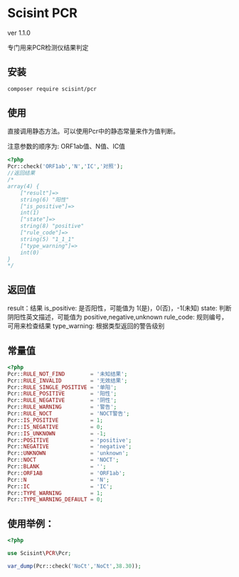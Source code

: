 Scisint PCR
=======
ver 1.1.0

专门用来PCR检测仪结果判定


安装
------------

```bash
composer require scisint/pcr
```

使用
-----
直接调用静态方法。可以使用Pcr中的静态常量来作为值判断。

注意参数的顺序为: ORF1ab值、N值、IC值
```php
<?php
Pcr::check('ORF1ab','N','IC','对照');
//返回结果
/*
array(4) {
    ["result"]=>
    string(6) "阳性"
    ["is_positive"]=>
    int(1)
    ["state"]=>
    string(8) "positive"
    ["rule_code"]=>
    string(5) "1_1_1"
    ["type_warning"]=>
    int(0)
}
*/

```
返回值
-----
result：结果
is_positive: 是否阳性，可能值为 1(是)，0(否)，-1(未知)
state: 判断阴阳性英文描述，可能值为 positive,negative,unknown
rule_code: 规则编号，可用来检查结果
type_warning: 根据类型返回的警告级别

常量值
-----
```php
<?php
Pcr::RULE_NOT_FIND        = '未知结果';
Pcr::RULE_INVALID         = '无效结果';
Pcr::RULE_SINGLE_POSITIVE = '单阳';
Pcr::RULE_POSITIVE        = '阳性';
Pcr::RULE_NEGATIVE        = '阴性';
Pcr::RULE_WARNING         = '警告';
Pcr::RULE_NOCT            = 'NOCT警告';
Pcr::IS_POSITIVE          = 1;
Pcr::IS_NEGATIVE          = 0;
Pcr::IS_UNKNOWN           = -1;
Pcr::POSITIVE             = 'positive';
Pcr::NEGATIVE             = 'negative';
Pcr::UNKNOWN              = 'unknown';
Pcr::NOCT                 = 'NOCT';
Pcr::BLANK                = '';
Pcr::ORF1AB               = 'ORF1ab';
Pcr::N                    = 'N';
Pcr::IC                   = 'IC';
Pcr::TYPE_WARNING         = 1;
Pcr::TYPE_WARNING_DEFAULT = 0;
```

使用举例：
-----
```php
<?php

use Scisint\PCR\Pcr;

var_dump(Pcr::check('NoCt','NoCt',38.30));

```
